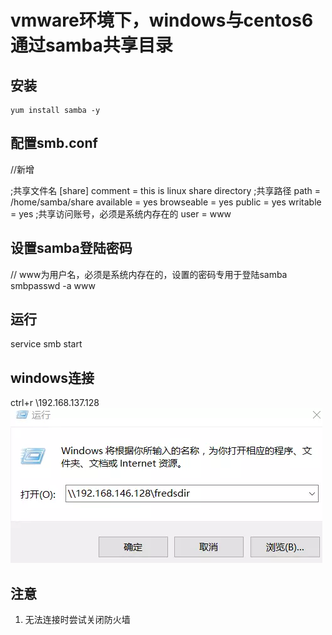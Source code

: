 # vmware环境下，windows与centos6通过samba共享目录

## 安装
    yum install samba -y

## 配置smb.conf

//新增

;共享文件名
[share]
comment = this is linux share directory
;共享路径
path = /home/samba/share
available = yes
browseable = yes
public = yes
writable = yes
;共享访问账号，必须是系统内存在的
user = www


## 设置samba登陆密码

// www为用户名，必须是系统内存在的，设置的密码专用于登陆samba
smbpasswd -a www


## 运行
service smb start

## windows连接
ctrl+r
\\192.168.137.128
![Alt text](https://raw.githubusercontent.com/joql/PersonNote/master/public/img/samba-1.webp)

## 注意
  1. 无法连接时尝试关闭防火墙